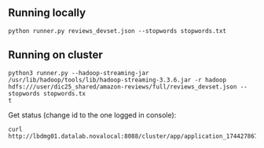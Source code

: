 ## Running locally

```
python runner.py reviews_devset.json --stopwords stopwords.txt
```

## Running on cluster

```
python3 runner.py --hadoop-streaming-jar /usr/lib/hadoop/tools/lib/hadoop-streaming-3.3.6.jar -r hadoop hdfs:///user/dic25_shared/amazon-reviews/full/reviews_devset.json --stopwords stopwords.tx
t
```

Get status (change id to the one logged in console):

```
curl http://lbdmg01.datalab.novalocal:8088/cluster/app/application_1744278675156_0846
```
